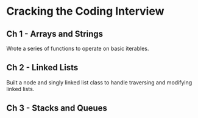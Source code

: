# Cracking the Coding Interview
## Ch 1 - Arrays and Strings
Wrote a series of functions to operate on basic iterables.
## Ch 2 - Linked Lists
Built a node and singly linked list class to handle traversing and modifying linked lists.

## Ch 3 - Stacks and Queues

